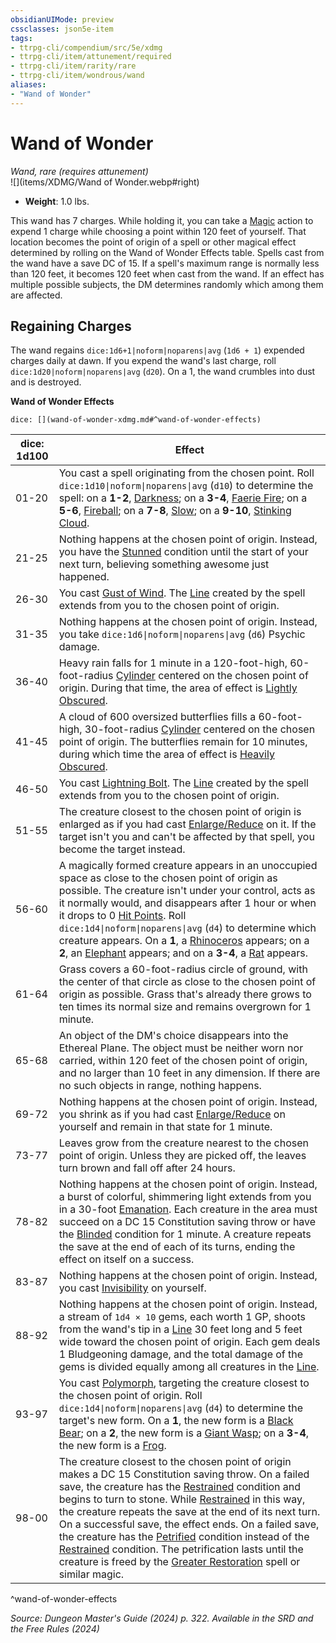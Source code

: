 ```yaml
---
obsidianUIMode: preview
cssclasses: json5e-item
tags:
- ttrpg-cli/compendium/src/5e/xdmg
- ttrpg-cli/item/attunement/required
- ttrpg-cli/item/rarity/rare
- ttrpg-cli/item/wondrous/wand
aliases: 
- "Wand of Wonder"
---
```

# Wand of Wonder
*Wand, rare (requires attunement)*  
![](items/XDMG/Wand of Wonder.webp#right)

- **Weight**: 1.0 lbs.

This wand has 7 charges. While holding it, you can take a [Magic](/3-Mechanics/CLI/actions.md#Magic) action to expend 1 charge while choosing a point within 120 feet of yourself. That location becomes the point of origin of a spell or other magical effect determined by rolling on the Wand of Wonder Effects table. Spells cast from the wand have a save DC of 15. If a spell's maximum range is normally less than 120 feet, it becomes 120 feet when cast from the wand. If an effect has multiple possible subjects, the DM determines randomly which among them are affected.

## Regaining Charges

The wand regains `dice:1d6+1|noform|noparens|avg` (`1d6 + 1`) expended charges daily at dawn. If you expend the wand's last charge, roll `dice:1d20|noform|noparens|avg` (`d20`). On a 1, the wand crumbles into dust and is destroyed.

**Wand of Wonder Effects**

`dice: [](wand-of-wonder-xdmg.md#^wand-of-wonder-effects)`

| dice: 1d100 | Effect |
|-------------|--------|
| 01-20 | You cast a spell originating from the chosen point. Roll `dice:1d10\|noform\|noparens\|avg` (`d10`) to determine the spell: on a **1-2**, [Darkness](/3-Mechanics/CLI/spells/darkness-xphb.md); on a **3-4**, [Faerie Fire](/3-Mechanics/CLI/spells/faerie-fire-xphb.md); on a **5-6**, [Fireball](/3-Mechanics/CLI/spells/fireball-xphb.md); on a **7-8**, [Slow](/3-Mechanics/CLI/spells/slow-xphb.md); on a **9-10**, [Stinking Cloud](/3-Mechanics/CLI/spells/stinking-cloud-xphb.md). |
| 21-25 | Nothing happens at the chosen point of origin. Instead, you have the [Stunned](/3-Mechanics/CLI/conditions.md#Stunned) condition until the start of your next turn, believing something awesome just happened. |
| 26-30 | You cast [Gust of Wind](/3-Mechanics/CLI/spells/gust-of-wind-xphb.md). The [Line](/3-Mechanics/CLI/variant-rules/line-area-of-effect-xphb.md) created by the spell extends from you to the chosen point of origin. |
| 31-35 | Nothing happens at the chosen point of origin. Instead, you take `dice:1d6\|noform\|noparens\|avg` (`d6`) Psychic damage. |
| 36-40 | Heavy rain falls for 1 minute in a 120-foot-high, 60-foot-radius [Cylinder](/3-Mechanics/CLI/variant-rules/cylinder-area-of-effect-xphb.md) centered on the chosen point of origin. During that time, the area of effect is [Lightly Obscured](/3-Mechanics/CLI/variant-rules/lightly-obscured-xphb.md). |
| 41-45 | A cloud of 600 oversized butterflies fills a 60-foot-high, 30-foot-radius [Cylinder](/3-Mechanics/CLI/variant-rules/cylinder-area-of-effect-xphb.md) centered on the chosen point of origin. The butterflies remain for 10 minutes, during which time the area of effect is [Heavily Obscured](/3-Mechanics/CLI/variant-rules/heavily-obscured-xphb.md). |
| 46-50 | You cast [Lightning Bolt](/3-Mechanics/CLI/spells/lightning-bolt-xphb.md). The [Line](/3-Mechanics/CLI/variant-rules/line-area-of-effect-xphb.md) created by the spell extends from you to the chosen point of origin. |
| 51-55 | The creature closest to the chosen point of origin is enlarged as if you had cast [Enlarge/Reduce](/3-Mechanics/CLI/spells/enlarge-reduce-xphb.md) on it. If the target isn't you and can't be affected by that spell, you become the target instead. |
| 56-60 | A magically formed creature appears in an unoccupied space as close to the chosen point of origin as possible. The creature isn't under your control, acts as it normally would, and disappears after 1 hour or when it drops to 0 [Hit Points](/3-Mechanics/CLI/variant-rules/hit-points-xphb.md). Roll `dice:1d4\|noform\|noparens\|avg` (`d4`) to determine which creature appears. On a **1**, a [Rhinoceros](/3-Mechanics/CLI/bestiary/beast/rhinoceros-xmm.md) appears; on a **2**, an [Elephant](/3-Mechanics/CLI/bestiary/beast/elephant-xmm.md) appears; and on a **3-4**, a [Rat](/3-Mechanics/CLI/bestiary/beast/rat-xmm.md) appears. |
| 61-64 | Grass covers a 60-foot-radius circle of ground, with the center of that circle as close to the chosen point of origin as possible. Grass that's already there grows to ten times its normal size and remains overgrown for 1 minute. |
| 65-68 | An object of the DM's choice disappears into the Ethereal Plane. The object must be neither worn nor carried, within 120 feet of the chosen point of origin, and no larger than 10 feet in any dimension. If there are no such objects in range, nothing happens. |
| 69-72 | Nothing happens at the chosen point of origin. Instead, you shrink as if you had cast [Enlarge/Reduce](/3-Mechanics/CLI/spells/enlarge-reduce-xphb.md) on yourself and remain in that state for 1 minute. |
| 73-77 | Leaves grow from the creature nearest to the chosen point of origin. Unless they are picked off, the leaves turn brown and fall off after 24 hours. |
| 78-82 | Nothing happens at the chosen point of origin. Instead, a burst of colorful, shimmering light extends from you in a 30-foot [Emanation](/3-Mechanics/CLI/variant-rules/emanation-area-of-effect-xphb.md). Each creature in the area must succeed on a DC 15 Constitution saving throw or have the [Blinded](/3-Mechanics/CLI/conditions.md#Blinded) condition for 1 minute. A creature repeats the save at the end of each of its turns, ending the effect on itself on a success. |
| 83-87 | Nothing happens at the chosen point of origin. Instead, you cast [Invisibility](/3-Mechanics/CLI/spells/invisibility-xphb.md) on yourself. |
| 88-92 | Nothing happens at the chosen point of origin. Instead, a stream of `1d4 × 10` gems, each worth 1 GP, shoots from the wand's tip in a [Line](/3-Mechanics/CLI/variant-rules/line-area-of-effect-xphb.md) 30 feet long and 5 feet wide toward the chosen point of origin. Each gem deals 1 Bludgeoning damage, and the total damage of the gems is divided equally among all creatures in the [Line](/3-Mechanics/CLI/variant-rules/line-area-of-effect-xphb.md). |
| 93-97 | You cast [Polymorph](/3-Mechanics/CLI/spells/polymorph-xphb.md), targeting the creature closest to the chosen point of origin. Roll `dice:1d4\|noform\|noparens\|avg` (`d4`) to determine the target's new form. On a **1**, the new form is a [Black Bear](/3-Mechanics/CLI/bestiary/beast/black-bear-xmm.md); on a **2**, the new form is a [Giant Wasp](/3-Mechanics/CLI/bestiary/beast/giant-wasp-xmm.md); on a **3-4**, the new form is a [Frog](/3-Mechanics/CLI/bestiary/beast/frog-xmm.md). |
| 98-00 | The creature closest to the chosen point of origin makes a DC 15 Constitution saving throw. On a failed save, the creature has the [Restrained](/3-Mechanics/CLI/conditions.md#Restrained) condition and begins to turn to stone. While [Restrained](/3-Mechanics/CLI/conditions.md#Restrained) in this way, the creature repeats the save at the end of its next turn. On a successful save, the effect ends. On a failed save, the creature has the [Petrified](/3-Mechanics/CLI/conditions.md#Petrified) condition instead of the [Restrained](/3-Mechanics/CLI/conditions.md#Restrained) condition. The petrification lasts until the creature is freed by the [Greater Restoration](/3-Mechanics/CLI/spells/greater-restoration-xphb.md) spell or similar magic. |
^wand-of-wonder-effects

*Source: Dungeon Master's Guide (2024) p. 322. Available in the <span title='Systems Reference Document (5.2)'>SRD</span> and the Free Rules (2024)*